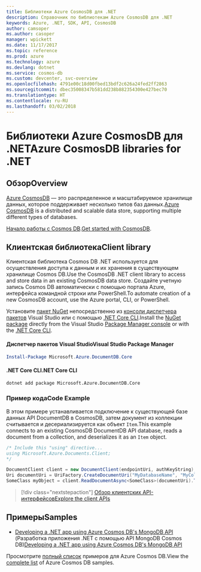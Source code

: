 ```yaml
---
title: Библиотеки Azure CosmosDB для .NET
description: Справочник по библиотекам Azure CosmosDB для .NET
keywords: Azure, .NET, SDK, API, CosmosDB
author: camsoper
ms.author: casoper
manager: wpickett
ms.date: 11/17/2017
ms.topic: reference
ms.prod: azure
ms.technology: azure
ms.devlang: dotnet
ms.service: cosmos-db
ms.custom: devcenter, svc-overview
ms.openlocfilehash: 4791e00c18d00fbed13bdf2c626a24fed2ff2863
ms.sourcegitcommit: dbec35008347b581dd238b882354300e427bec70
ms.translationtype: HT
ms.contentlocale: ru-RU
ms.lasthandoff: 03/02/2018
---
```

# <a name="azure-cosmosdb-libraries-for-net"></a><span data-ttu-id="a25ce-104">Библиотеки Azure CosmosDB для .NET</span><span class="sxs-lookup"><span data-stu-id="a25ce-104">Azure CosmosDB libraries for .NET</span></span>

## <a name="overview"></a><span data-ttu-id="a25ce-105">Обзор</span><span class="sxs-lookup"><span data-stu-id="a25ce-105">Overview</span></span>

<span data-ttu-id="a25ce-106">[Azure CosmosDB](https://docs.microsoft.com/azure/cosmos-db/introduction) — это распределенное и масштабируемое хранилище данных, которое поддерживает несколько типов баз данных.</span><span class="sxs-lookup"><span data-stu-id="a25ce-106">[Azure CosmosDB](https://docs.microsoft.com/azure/cosmos-db/introduction) is a distributed and scalable data store, supporting multiple different types of databases.</span></span>

<span data-ttu-id="a25ce-107">[Начало работы с Cosmos DB](https://docs.microsoft.com/azure/cosmos-db/create-documentdb-dotnet).</span><span class="sxs-lookup"><span data-stu-id="a25ce-107">[Get started with CosmosDB](https://docs.microsoft.com/azure/cosmos-db/create-documentdb-dotnet).</span></span>

## <a name="client-library"></a><span data-ttu-id="a25ce-108">Клиентская библиотека</span><span class="sxs-lookup"><span data-stu-id="a25ce-108">Client library</span></span>

<span data-ttu-id="a25ce-109">Клиентская библиотека Cosmos DB .NET используется для осуществления доступа к данным и их хранения в существующем хранилище Cosmos DB.</span><span class="sxs-lookup"><span data-stu-id="a25ce-109">Use the CosmosDB .NET client library to access and store data in an existing CosmosDB data store.</span></span>  <span data-ttu-id="a25ce-110">Создайте учетную запись Cosmos DB автоматически с помощью портала Azure, интерфейса командной строки или PowerShell.</span><span class="sxs-lookup"><span data-stu-id="a25ce-110">To automate creation of a new CosmosDB account, use the Azure portal, CLI, or PowerShell.</span></span>

<span data-ttu-id="a25ce-111">Установите [пакет NuGet](https://www.nuget.org/packages/Microsoft.Azure.DocumentDB.Core) непосредственно из [консоли диспетчера пакетов][PackageManager] Visual Studio или с помощью [.NET Core CLI][DotNetCLI].</span><span class="sxs-lookup"><span data-stu-id="a25ce-111">Install the [NuGet package](https://www.nuget.org/packages/Microsoft.Azure.DocumentDB.Core) directly from the Visual Studio [Package Manager console][PackageManager] or with the [.NET Core CLI][DotNetCLI].</span></span>

#### <a name="visual-studio-package-manager"></a><span data-ttu-id="a25ce-112">Диспетчер пакетов Visual Studio</span><span class="sxs-lookup"><span data-stu-id="a25ce-112">Visual Studio Package Manager</span></span>

```powershell
Install-Package Microsoft.Azure.DocumentDB.Core
```

#### <a name="net-core-cli"></a><span data-ttu-id="a25ce-113">.NET Core CLI</span><span class="sxs-lookup"><span data-stu-id="a25ce-113">.NET Core CLI</span></span>

```bash
dotnet add package Microsoft.Azure.DocumentDB.Core
```

### <a name="code-example"></a><span data-ttu-id="a25ce-114">Пример кода</span><span class="sxs-lookup"><span data-stu-id="a25ce-114">Code Example</span></span>

<span data-ttu-id="a25ce-115">В этом примере устанавливается подключение к существующей базе данных API DocumentDB в CosmosDB, затем документ из коллекции считывается и десериализируется как объект `Item`.</span><span class="sxs-lookup"><span data-stu-id="a25ce-115">This example connects to an existing CosmosDB DocumentDB API database, reads a document from a collection, and deserializes it as an `Item` object.</span></span>   

```csharp
/* Include this "using" directive...
using Microsoft.Azure.Documents.Client;
*/

DocumentClient client = new DocumentClient(endpointUri, authKeyString);
Uri documentUri = UriFactory.CreateDocumentUri("MyDatabaseName", "MyCollectionName", "DocumentId");
SomeClass myObject = client.ReadDocumentAsync<SomeClass>(documentUri).ToString()).Result;
```

> [!div class="nextstepaction"]
> [<span data-ttu-id="a25ce-116">Обзор клиентских API-интерфейсов</span><span class="sxs-lookup"><span data-stu-id="a25ce-116">Explore the client APIs</span></span>](/dotnet/api/overview/azure/cosmosdb/client)

## <a name="samples"></a><span data-ttu-id="a25ce-117">Примеры</span><span class="sxs-lookup"><span data-stu-id="a25ce-117">Samples</span></span>

* <span data-ttu-id="a25ce-118">[Developing a .NET app using Azure Cosmos DB's MongoDB API](https://azure.microsoft.com/resources/samples/azure-cosmos-db-mongodb-dotnet-getting-started/) (Разработка приложения .NET с помощью API MongoDB Cosmos DB)</span><span class="sxs-lookup"><span data-stu-id="a25ce-118">[Developing a .NET app using Azure Cosmos DB's MongoDB API](https://azure.microsoft.com/resources/samples/azure-cosmos-db-mongodb-dotnet-getting-started/)</span></span>

<span data-ttu-id="a25ce-119">Просмотрите [полный список](https://azure.microsoft.com/resources/samples/?platform=dotnet&term=cosmosdb) примеров для Azure Cosmos DB.</span><span class="sxs-lookup"><span data-stu-id="a25ce-119">View the [complete list](https://azure.microsoft.com/resources/samples/?platform=dotnet&term=cosmosdb) of Azure Cosmos DB samples.</span></span>

[PackageManager]: https://docs.microsoft.com/nuget/tools/package-manager-console
[DotNetCLI]: https://docs.microsoft.com/dotnet/core/tools/dotnet-add-package
